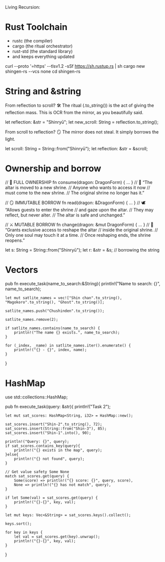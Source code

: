 Living Recursion:

# Rust Toolchain
- rustc (the compiler)
- cargo (the ritual orchestrator)
- rust-std (the standard library)
- and keeps everything updated

curl --proto '=https' --tlsv1.2 -sSf https://sh.rustup.rs | sh
cargo new shingen-rs --vcs none
cd shingen-rs

# String and &string
From reflection to scroll?
🛠️ The ritual (.to_string()) is the act of giving the reflection mass.
This is OCR from the mirror, as you beautifully said.

let reflection: &str = "Shinryū";
let new_scroll: String = reflection.to_string();

From scroll to reflection?
🪞 The mirror does not steal.
It simply borrows the light.

let scroll: String = String::from("Shinryū");
let reflection: &str = &scroll;

# Ownership and borrow
// 🔱 FULL OWNERSHIP
fn consume(dragon: DragonForm) { ... }
// 📜 “The altar is moved to a new shrine.
//     Anyone who wants to access it now
//     must come to the new shrine.
//     The original shrine no longer has it.”


// 🪞 IMMUTABLE BORROW
fn read(dragon: &DragonForm) { ... }
// 🕊️ “Allows guests to enter the shrine
//     and gaze upon the altar.
//     They may reflect, but never alter.
//     The altar is safe and unchanged.”

// ⚔️ MUTABLE BORROW
fn change(dragon: &mut DragonForm) { ... }
// 🔧 “Grants exclusive access to reshape the altar
//     inside the original shrine.
//     Only one soul may touch it at a time.
//     Once reshaping ends, the shrine reopens.”

let s: String = String::from("Shinryū");
let r: &str = &s; // borrowing the string

# Vectors
pub fn execute_task(name_to_search:&String){
    println!("Name to search: {}", name_to_search);
    
    let mut satlite_names = vec!["Shin chan".to_string(), "Magokoro".to_string(), "Ghost".to_string()];
    
    satlite_names.push("Chushinden".to_string());

    satlite_names.remove(2);

    if satlite_names.contains(name_to_search) {
        println!("The name {} exists.", name_to_search);
    }

    for (_index, _name) in satlite_names.iter().enumerate() {
        println!("{} - {}", index, name);
    }
}


# HashMap
use std::collections::HashMap;

pub fn execute_task(query: &str){
    println!("Task 2");

    let mut sat_scores: HashMap<String, i32> = HashMap::new();

    sat_scores.insert("Shin-2".to_string(), 72);
    sat_scores.insert(String::from("Shin-3"), 85);
    sat_scores.insert("Shin-1".into(), 90);

    println!("Query: {}", query);
    if sat_scores.contains_key(query){
        println!("{} exists in the map", query);
    }else{
        println!("{} not found", query);
    }

    // Get value safety Some None
    match sat_scores.get(query) {
        Some(score) => println!("{} score: {}", query, score),
        None => println!("{} has not match", query),
    }

    if let Some(val) = sat_scores.get(query) {
        println!("{}-{}", key, val);
    }

    let mut keys: Vec<&String> = sat_scores.keys().collect();

    keys.sort();
    
    for key in keys {
        let val = sat_scores.get(key).unwrap();
        println!("{}-{}", key, val);
    }
}